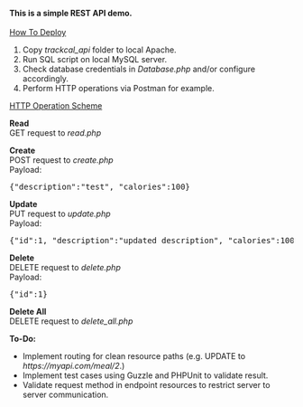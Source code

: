 **This is a simple REST API demo.**<br/><br/>
<u>How To Deploy</u>
<ol>
    <li>Copy <i>trackcal_api</i> folder to local Apache.</li>
    <li>Run SQL script on local MySQL server.</li>
    <li>Check database credentials in <i>Database.php</i> and/or configure accordingly.</li>
    <li>Perform HTTP operations via Postman for example.</li>
</ol>

<u>HTTP Operation Scheme</u>

<b>Read</b><br/>
GET request to <i>read.php</i>

<b>Create</b><br/>
POST request to <i>create.php</i><br/>
Payload:
<pre>{"description":"test", "calories":100}</pre>

<b>Update</b><br/>
PUT request to <i>update.php</i><br/>
Payload:
<pre>{"id":1, "description":"updated description", "calories":100}</pre>

<b>Delete</b><br/>
DELETE request to <i>delete.php</i><br/>
Payload:
<pre>{"id":1}</pre>

<b>Delete All</b><br/>
DELETE request to <i>delete_all.php</i>

**To-Do:**
<ul>
<li>Implement routing for clean resource paths (e.g. UPDATE to <i>https://myapi.com/meal/2</i>.)</li>
<li>Implement test cases using Guzzle and PHPUnit to validate result.</li>
<li>Validate request method in endpoint resources to restrict server to server communication.</li>
</ul>
